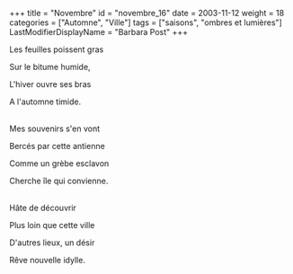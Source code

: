 +++
title = "Novembre"
id = "novembre_16"
date = 2003-11-12
weight = 18
categories = ["Automne", "Ville"]
tags = ["saisons", "ombres et lumières"]
LastModifierDisplayName = "Barbara Post"
+++

Les feuilles poissent gras

Sur le bitume humide,

L'hiver ouvre ses bras

A l'automne timide.

 \
Mes souvenirs s'en vont

Bercés par cette antienne

Comme un grèbe esclavon

Cherche île qui convienne.

 \
Hâte de découvrir

Plus loin que cette ville

D'autres lieux, un désir

Rêve nouvelle idylle.
